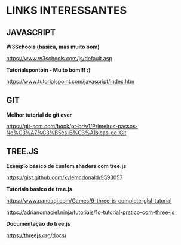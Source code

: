 # LINKS INTERESSANTES

## JAVASCRIPT

**W3Schools (básica, mas muito bom)**

https://www.w3schools.com/js/default.asp

**Tutorialspontoin - Muito bom!!! :)**

https://www.tutorialspoint.com/javascript/index.htm

## GIT

**Melhor tutorial de git ever**

https://git-scm.com/book/pt-br/v1/Primeiros-passos-No%C3%A7%C3%B5es-B%C3%A1sicas-de-Git

## TREE.JS

**Exemplo básico de custom shaders com tree.js**

https://gist.github.com/kylemcdonald/9593057

**Tutoriais basico de tree.js**

https://www.pandaqi.com/Games/9-three-js-complete-glsl-tutorial

https://adrianomaciel.ninja/tutoriais/1o-tutorial-pratico-com-three-js

**Documentação do tree.js**

https://threejs.org/docs/
